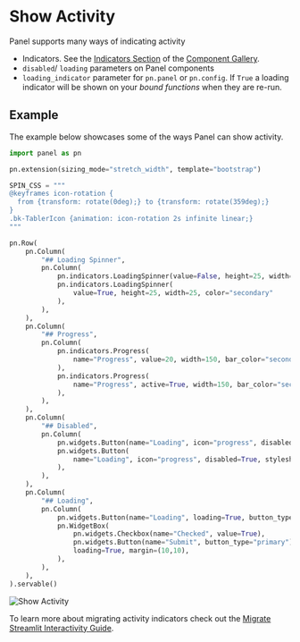 # Show Activity

Panel supports many ways of indicating activity

- Indicators. See the [Indicators Section](../../reference/index.md#indicators) of the [Component Gallery](../../reference/index.md).
- `disabled`/ `loading` parameters on Panel components
- `loading_indicator` parameter for `pn.panel` or `pn.config`. If `True` a loading indicator will be shown on your *bound functions* when they are re-run.

## Example

The example below showcases some of the ways Panel can show activity.

```python
import panel as pn

pn.extension(sizing_mode="stretch_width", template="bootstrap")

SPIN_CSS = """
@keyframes icon-rotation {
  from {transform: rotate(0deg);} to {transform: rotate(359deg);}
}
.bk-TablerIcon {animation: icon-rotation 2s infinite linear;}
"""

pn.Row(
    pn.Column(
        "## Loading Spinner",
        pn.Column(
            pn.indicators.LoadingSpinner(value=False, height=25, width=25),
            pn.indicators.LoadingSpinner(
                value=True, height=25, width=25, color="secondary"
            ),
        ),
    ),
    pn.Column(
        "## Progress",
        pn.Column(
            pn.indicators.Progress(
                name="Progress", value=20, width=150, bar_color="secondary"
            ),
            pn.indicators.Progress(
                name="Progress", active=True, width=150, bar_color="secondary"
            ),
        ),
    ),
    pn.Column(
        "## Disabled",
        pn.Column(
            pn.widgets.Button(name="Loading", icon="progress", disabled=True),
            pn.widgets.Button(
                name="Loading", icon="progress", disabled=True, stylesheets=[SPIN_CSS]
            ),
        ),
    ),
    pn.Column(
        "## Loading",
        pn.Column(
            pn.widgets.Button(name="Loading", loading=True, button_type="primary"),
            pn.WidgetBox(
                pn.widgets.Checkbox(name="Checked", value=True),
                pn.widgets.Button(name="Submit", button_type="primary"),
                loading=True, margin=(10,10),
            ),
        ),
    ),
).servable()
```

![Show Activity](https://user-images.githubusercontent.com/42288570/246325570-11484dd6-4523-401f-b709-6c0cc7996410.gif)

To learn more about migrating activity indicators check out the [Migrate Streamlit Interactivity Guide](interactivity.md).
